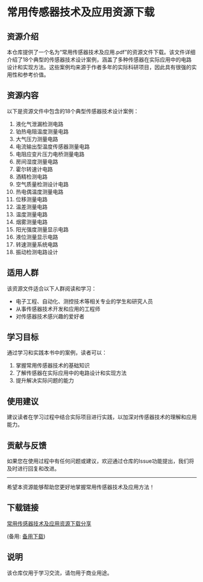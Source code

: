 # 常用传感器技术及应用资源下载

## 资源介绍

本仓库提供了一个名为“常用传感器技术及应用.pdf”的资源文件下载。该文件详细介绍了18个典型的传感器技术设计案例，涵盖了多种传感器在实际应用中的电路设计和实现方法。这些案例均来源于作者多年的实际科研项目，因此具有很强的实用性和参考价值。

## 资源内容

以下是资源文件中包含的18个典型传感器技术设计案例：

1. 液化气泄漏检测电路
2. 铂热电阻温度测量电路
3. 大气压力测量电路
4. 电流输出型温度传感器测量电路
5. 电阻应变片压力电桥测量电路
6. 房间湿度测量电路
7. 霍尔转速计电路
8. 酒精检测电路
9. 空气质量检测设计电路
10. 热电偶温度测量电路
11. 位移测量电路
12. 温差测量电路
13. 温度测量电路
14. 烟雾测量电路
15. 阳光强度测量显示电路
16. 液位测量显示电路
17. 转速测量系统电路
18. 振动检测电路设计

## 适用人群

该资源文件适合以下人群阅读和学习：

- 电子工程、自动化、测控技术等相关专业的学生和研究人员
- 从事传感器技术开发和应用的工程师
- 对传感器技术感兴趣的爱好者

## 学习目标

通过学习和实践本书中的案例，读者可以：

1. 掌握常用传感器技术的基础知识
2. 了解传感器在实际应用中的电路设计和实现方法
3. 提升解决实际问题的能力

## 使用建议

建议读者在学习过程中结合实际项目进行实践，以加深对传感器技术的理解和应用能力。

## 贡献与反馈

如果您在使用过程中有任何问题或建议，欢迎通过仓库的Issue功能提出，我们将及时进行回复和改进。

---

希望本资源能够帮助您更好地掌握常用传感器技术及应用方法！

## 下载链接
[常用传感器技术及应用资源下载分享](https://pan.quark.cn/s/c96ae6fed71c) 

(备用: [备用下载](https://pan.baidu.com/s/1fk_psy40ZnMqjsV3WTyd1w?pwd=1234))

## 说明

该仓库仅用于学习交流，请勿用于商业用途。
